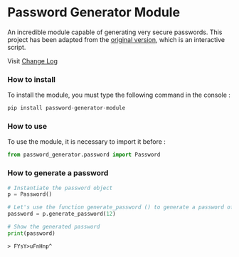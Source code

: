 # Password Generator Module
An incredible module capable of generating very secure passwords. 
This project has been adapted from the [original version](https://github.com/Mazzya/passwordgenerator), which is an interactive script.

Visit [Change Log]()
### How to install
To install the module, you must type the following command in the console :
```python
pip install password-generator-module
```
### How to use
To use the module, it is necessary to import it before :
```python
from password_generator.password import Password
```
### How to generate a password
```python
# Instantiate the password object
p = Password()

# Let's use the function generate_password () to generate a password of 12 characters
password = p.generate_password(12)

# Show the generated password
print(password)
```
```
> FYsY>uFnHnp^
```